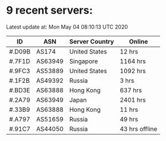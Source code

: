 # 9 recent servers:

Latest update at: Mon May 04 08:10:13 UTC 2020

| ID | ASN | Server Country | Online |
| -- | --- | -------------- | ------ |
| #.D09B | AS174 | United States | 12 hrs |
| #.7F1D | AS63949 | Singapore | 1164 hrs |
| #.9FC3 | AS53889 | United States | 1092 hrs |
| #.1F2B | AS49392 | Russia | 3 hrs |
| #.BD3E | AS63888 | Hong Kong | 637 hrs |
| #.2A79 | AS63949 | Japan | 2401 hrs |
| #.33B9 | AS63888 | Hong Kong | 11 hrs |
| #.A797 | AS51659 | Russia | 49 hrs |
| #.91C7 | AS44050 | Russia | 43 hrs offline |

